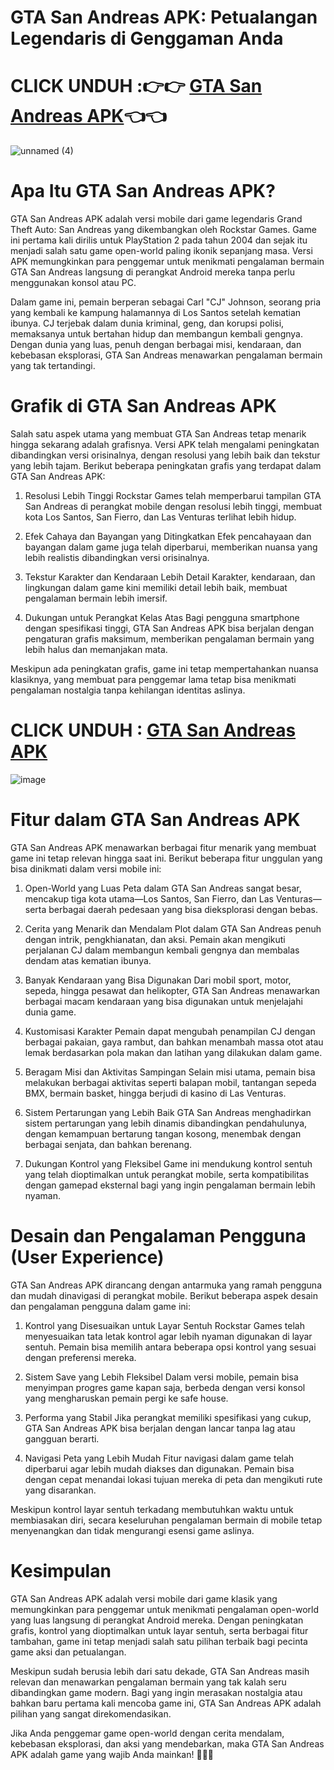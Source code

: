# GTA San Andreas APK: Petualangan Legendaris di Genggaman Anda

# CLICK UNDUH :👉👉 [GTA San Andreas APK](https://bom.so/GYuI1s)👈👈

![unnamed (4)](https://github.com/user-attachments/assets/49da6146-bbeb-46d9-8de4-6505a557eb0b)

# Apa Itu GTA San Andreas APK?
GTA San Andreas APK adalah versi mobile dari game legendaris Grand Theft Auto: San Andreas yang dikembangkan oleh Rockstar Games. Game ini pertama kali dirilis untuk PlayStation 2 pada tahun 2004 dan sejak itu menjadi salah satu game open-world paling ikonik sepanjang masa. Versi APK memungkinkan para penggemar untuk menikmati pengalaman bermain GTA San Andreas langsung di perangkat Android mereka tanpa perlu menggunakan konsol atau PC.

Dalam game ini, pemain berperan sebagai Carl "CJ" Johnson, seorang pria yang kembali ke kampung halamannya di Los Santos setelah kematian ibunya. CJ terjebak dalam dunia kriminal, geng, dan korupsi polisi, memaksanya untuk bertahan hidup dan membangun kembali gengnya. Dengan dunia yang luas, penuh dengan berbagai misi, kendaraan, dan kebebasan eksplorasi, GTA San Andreas menawarkan pengalaman bermain yang tak tertandingi.

# Grafik di GTA San Andreas APK
Salah satu aspek utama yang membuat GTA San Andreas tetap menarik hingga sekarang adalah grafisnya. Versi APK telah mengalami peningkatan dibandingkan versi orisinalnya, dengan resolusi yang lebih baik dan tekstur yang lebih tajam. Berikut beberapa peningkatan grafis yang terdapat dalam GTA San Andreas APK:

1. Resolusi Lebih Tinggi
Rockstar Games telah memperbarui tampilan GTA San Andreas di perangkat mobile dengan resolusi lebih tinggi, membuat kota Los Santos, San Fierro, dan Las Venturas terlihat lebih hidup.

2. Efek Cahaya dan Bayangan yang Ditingkatkan
Efek pencahayaan dan bayangan dalam game juga telah diperbarui, memberikan nuansa yang lebih realistis dibandingkan versi orisinalnya.

3. Tekstur Karakter dan Kendaraan Lebih Detail
Karakter, kendaraan, dan lingkungan dalam game kini memiliki detail lebih baik, membuat pengalaman bermain lebih imersif.

4. Dukungan untuk Perangkat Kelas Atas
Bagi pengguna smartphone dengan spesifikasi tinggi, GTA San Andreas APK bisa berjalan dengan pengaturan grafis maksimum, memberikan pengalaman bermain yang lebih halus dan memanjakan mata.

Meskipun ada peningkatan grafis, game ini tetap mempertahankan nuansa klasiknya, yang membuat para penggemar lama tetap bisa menikmati pengalaman nostalgia tanpa kehilangan identitas aslinya.

# CLICK UNDUH : [GTA San Andreas APK](https://bom.so/GYuI1s)

![image](https://github.com/user-attachments/assets/529727a9-14e4-46c1-aab3-898fba864f11)

# Fitur dalam GTA San Andreas APK
GTA San Andreas APK menawarkan berbagai fitur menarik yang membuat game ini tetap relevan hingga saat ini. Berikut beberapa fitur unggulan yang bisa dinikmati dalam versi mobile ini:

1. Open-World yang Luas
Peta dalam GTA San Andreas sangat besar, mencakup tiga kota utama—Los Santos, San Fierro, dan Las Venturas—serta berbagai daerah pedesaan yang bisa dieksplorasi dengan bebas.

2. Cerita yang Menarik dan Mendalam
Plot dalam GTA San Andreas penuh dengan intrik, pengkhianatan, dan aksi. Pemain akan mengikuti perjalanan CJ dalam membangun kembali gengnya dan membalas dendam atas kematian ibunya.

3. Banyak Kendaraan yang Bisa Digunakan
Dari mobil sport, motor, sepeda, hingga pesawat dan helikopter, GTA San Andreas menawarkan berbagai macam kendaraan yang bisa digunakan untuk menjelajahi dunia game.

4. Kustomisasi Karakter
Pemain dapat mengubah penampilan CJ dengan berbagai pakaian, gaya rambut, dan bahkan menambah massa otot atau lemak berdasarkan pola makan dan latihan yang dilakukan dalam game.

5. Beragam Misi dan Aktivitas Sampingan
Selain misi utama, pemain bisa melakukan berbagai aktivitas seperti balapan mobil, tantangan sepeda BMX, bermain basket, hingga berjudi di kasino di Las Venturas.

6. Sistem Pertarungan yang Lebih Baik
GTA San Andreas menghadirkan sistem pertarungan yang lebih dinamis dibandingkan pendahulunya, dengan kemampuan bertarung tangan kosong, menembak dengan berbagai senjata, dan bahkan berenang.

7. Dukungan Kontrol yang Fleksibel
Game ini mendukung kontrol sentuh yang telah dioptimalkan untuk perangkat mobile, serta kompatibilitas dengan gamepad eksternal bagi yang ingin pengalaman bermain lebih nyaman.

# Desain dan Pengalaman Pengguna (User Experience)
GTA San Andreas APK dirancang dengan antarmuka yang ramah pengguna dan mudah dinavigasi di perangkat mobile. Berikut beberapa aspek desain dan pengalaman pengguna dalam game ini:

1. Kontrol yang Disesuaikan untuk Layar Sentuh
Rockstar Games telah menyesuaikan tata letak kontrol agar lebih nyaman digunakan di layar sentuh. Pemain bisa memilih antara beberapa opsi kontrol yang sesuai dengan preferensi mereka.

2. Sistem Save yang Lebih Fleksibel
Dalam versi mobile, pemain bisa menyimpan progres game kapan saja, berbeda dengan versi konsol yang mengharuskan pemain pergi ke safe house.

3. Performa yang Stabil
Jika perangkat memiliki spesifikasi yang cukup, GTA San Andreas APK bisa berjalan dengan lancar tanpa lag atau gangguan berarti.

4. Navigasi Peta yang Lebih Mudah
Fitur navigasi dalam game telah diperbarui agar lebih mudah diakses dan digunakan. Pemain bisa dengan cepat menandai lokasi tujuan mereka di peta dan mengikuti rute yang disarankan.

Meskipun kontrol layar sentuh terkadang membutuhkan waktu untuk membiasakan diri, secara keseluruhan pengalaman bermain di mobile tetap menyenangkan dan tidak mengurangi esensi game aslinya.

# Kesimpulan
GTA San Andreas APK adalah versi mobile dari game klasik yang memungkinkan para penggemar untuk menikmati pengalaman open-world yang luas langsung di perangkat Android mereka. Dengan peningkatan grafis, kontrol yang dioptimalkan untuk layar sentuh, serta berbagai fitur tambahan, game ini tetap menjadi salah satu pilihan terbaik bagi pecinta game aksi dan petualangan.

Meskipun sudah berusia lebih dari satu dekade, GTA San Andreas masih relevan dan menawarkan pengalaman bermain yang tak kalah seru dibandingkan game modern. Bagi yang ingin merasakan nostalgia atau bahkan baru pertama kali mencoba game ini, GTA San Andreas APK adalah pilihan yang sangat direkomendasikan.

Jika Anda penggemar game open-world dengan cerita mendalam, kebebasan eksplorasi, dan aksi yang mendebarkan, maka GTA San Andreas APK adalah game yang wajib Anda mainkan! 🚗💥🔥

